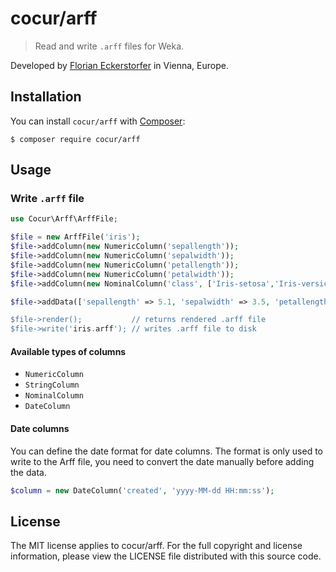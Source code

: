 cocur/arff
==========

> Read and write `.arff` files for Weka.

Developed by [Florian Eckerstorfer](https://florian.ec) in Vienna, Europe.

Installation
------------

You can install `cocur/arff` with [Composer](http://getcomposer.org):

```shell
$ composer require cocur/arff
```

Usage
-----

### Write `.arff` file

```php
use Cocur\Arff\ArffFile;

$file = new ArffFile('iris');
$file->addColumn(new NumericColumn('sepallength'));
$file->addColumn(new NumericColumn('sepalwidth'));
$file->addColumn(new NumericColumn('petallength'));
$file->addColumn(new NumericColumn('petalwidth'));
$file->addColumn(new NominalColumn('class', ['Iris-setosa','Iris-versicolor','Iris-virginica']));

$file->addData(['sepallength' => 5.1, 'sepalwidth' => 3.5, 'petallength' => 1.4, 'petalwidth' => 0.2, 'class' => Iris-setosa']);

$file->render();           // returns rendered .arff file
$file->write('iris.arff'); // writes .arff file to disk
```

#### Available types of columns

- `NumericColumn`
- `StringColumn`
- `NominalColumn`
- `DateColumn`

#### Date columns

You can define the date format for date columns. The format is only used to write to the Arff file, you need to
convert the date manually before adding the data.

```php
$column = new DateColumn('created', 'yyyy-MM-dd HH:mm:ss');
```


License
--------

The MIT license applies to cocur/arff. For the full copyright and license information, please view the LICENSE file
distributed with this source code.

